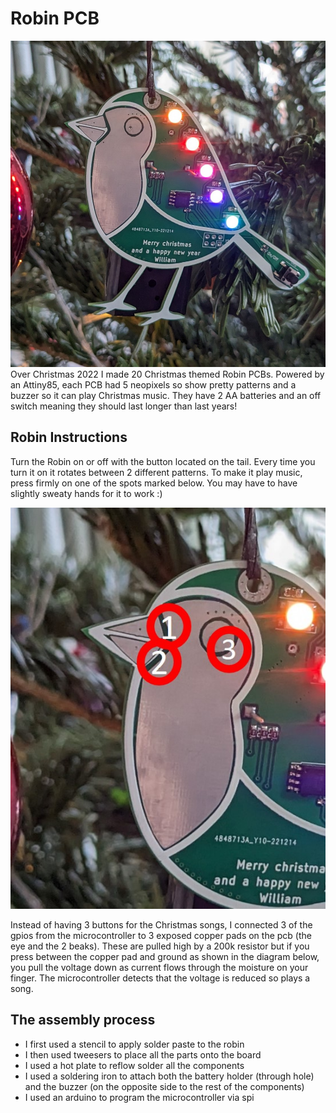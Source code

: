 # Robin PCB
![Picture of the PCB](./Robin.jpg)
Over Christmas 2022 I made 20 Christmas themed Robin PCBs. Powered by an Attiny85, each PCB had 5 neopixels so show pretty patterns and a buzzer so it can play Christmas music. They have 2 AA batteries and an off switch meaning they should last longer than last years!


## Robin Instructions

Turn the Robin on or off with the button located on the tail. Every time you turn it on it rotates between 2 different patterns. To make it play music, press firmly on one of the spots marked below. You may have to have slightly sweaty hands for it to work :)


![Buttons to press for music](./RobinButtons.jpg)

Instead of having 3 buttons for the Christmas songs, I connected 3 of the gpios from the microcontroller to 3 exposed copper pads on the pcb (the eye and the 2 beaks). These are pulled high by a 200k resistor but if you press between the copper pad and ground as shown in the diagram below, you pull the voltage down as current flows through the moisture on your finger. The microcontroller detects that the voltage is reduced so plays a song.

## The assembly process

* I first used a stencil to apply solder paste to the robin
* I then used tweesers to place all the parts onto the board
* I used a hot plate to reflow solder all the components
* I used a soldering iron to attach both the battery holder (through hole) and the buzzer (on the opposite side to the rest of the components)
* I used an arduino to program the microcontroller via spi